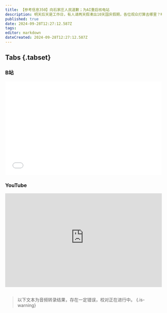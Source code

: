 ```yaml
---
title: 【参考信息350】向石家庄人民道歉；为AI重启核电站
description: 明天后天是工作日，有人请两天假凑出10天国庆假期，各位观众打算去哪里？曝光石家庄有民宿装了隐藏摄像头的博主选择道歉，多少让人觉得有些错乱。我国向希腊、丹麦、塞浦路斯送出单方面免签。司马南在西安出席推广活动激起不小争议，西凤酒一句“贴牌产品”并不能真的撇清。央企开始收缩新能源投资力度，多家国企甩卖旗下新能源公司。AI电力需求让美国为微软重启三哩岛核电站，人类历史上首次用一个核电站来服务单一用户。
published: true
date: 2024-09-28T12:27:12.587Z
tags: 
editor: markdown
dateCreated: 2024-09-28T12:27:12.587Z
---
```


## Tabs {.tabset}
### B站
<div style="position: relative; padding: 30% 45%;">
<iframe style="position: absolute; width: 100%; height: 100%; left: 0; top: 0;" src="//player.bilibili.com/player.html?&bvid=BV1maxTesEjq&page=1&as_wide=1&high_quality=1&danmaku=1&autoplay=0" scrolling="no" border="0" frameborder="no" framespacing="0" allowfullscreen="true"></iframe>
</div>

### YouTube
<div style="position: relative; padding: 30% 45%;">
<iframe style="position: absolute; top: 0; left: 0; width: 100%; height: 100%;" src="https://www.youtube-nocookie.com/embed/YouTubeVID" title="YouTube video player" frameborder="0" allow="accelerometer; autoplay; clipboard-write; encrypted-media; gyroscope; picture-in-picture" allowfullscreen></iframe>
</div>

## 

> 以下文本为音频转录结果，存在一定错误，校对正在进行中。
{.is-warning}


